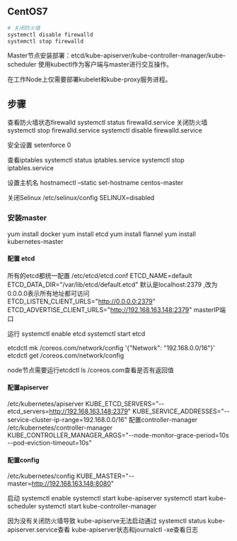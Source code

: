 

## CentOS7 

```bash
# 关闭防火墙
systemctl disable firewalld
systemctl stop firewalld
```

Master节点安装部署：etcd/kube-apiserver/kube-controller-manager/kube-scheduler
使用kubectl作为客户端与master进行交互操作。

在工作Node上仅需要部署kubelet和kube-proxy服务进程。


## 步骤

查看防火墙状态firewalld
systemctl status firewalld.service
关闭防火墙
systemctl stop firewalld.service
systemctl disable firewalld.service

安全设置
setenforce 0 

查看iptables
systemctl status iptables.service
systemctl stop iptables.service

设置主机名
hostnamectl –static set-hostname centos-master

关闭Selinux
/etc/selinux/config
SELINUX=disabled

### 安装master
yum install docker
yum install etcd
yum install flannel
yum install kubernetes-master

#### 配置 etcd
所有的etcd都统一配置
/etc/etcd/etcd.conf
ETCD_NAME=default
ETCD_DATA_DIR="/var/lib/etcd/default.etcd"
默认是localhost:2379 ,改为0.0.0.0表示所有地址都可访问
ETCD_LISTEN_CLIENT_URLS="http://0.0.0.0:2379"
ETCD_ADVERTISE_CLIENT_URLS="http://192.168.163.148:2379" masterIP端口

运行
systemctl enable etcd
systemctl start etcd

etcdctl mk /coreos.com/network/config
'{"Network": "192.168.0.0/16"}'
etcdctl get /coreos.com/network/config

node节点需要运行etcdctl ls /coreos.com查看是否有返回值


#### 配置apiserver

/etc/kubernetes/apiserver
KUBE_ETCD_SERVERS="--etcd_servers=http://192.168.163.148:2379"
KUBE_SERVICE_ADDRESSES="--service-cluster-ip-range=192.168.0.0/16"
配置controller-manager
/etc/kubernetes/controller-manager
KUBE_CONTROLLER_MANAGER_ARGS="--node-monitor-grace-period=10s --pod-eviction-timeout=10s"


#### 配置config

/etc/kubernetes/config
KUBE_MASTER="--master=http://192.168.163.148:8080"

启动
systemctl enable 
systemctl start kube-apiserver
systemctl start kube-scheduler
systemctl start kube-controller-manager

因为没有关闭防火墙导致 kube-apiserve无法启动通过 systemctl status kube-apiserver.service查看 kube-apiserver状态和journalctl -xe查看日志







